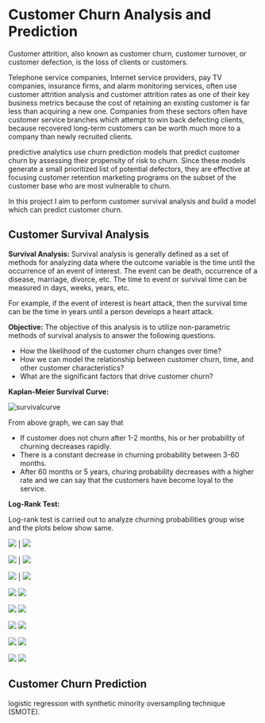 # Customer Churn Analysis and Prediction

Customer attrition, also known as customer churn, customer turnover, or customer defection, is the loss of clients or customers.

Telephone service companies, Internet service providers, pay TV companies, insurance firms, and alarm monitoring services, often use customer attrition analysis and customer attrition rates as one of their key business metrics because the cost of retaining an existing customer is far less than acquiring a new one. Companies from these sectors often have customer service branches which attempt to win back defecting clients, because recovered long-term customers can be worth much more to a company than newly recruited clients.

predictive analytics use churn prediction models that predict customer churn by assessing their propensity of risk to churn. Since these models generate a small prioritized list of potential defectors, they are effective at focusing customer retention marketing programs on the subset of the customer base who are most vulnerable to churn.

In this project I aim to perform customer survival analysis and build a model which can predict customer churn.

## Customer Survival Analysis

**Survival Analysis:** 
Survival analysis is generally defined as a set of methods for analyzing data where the outcome variable is the time until the occurrence of an event of interest. The event can be death, occurrence of a disease, marriage, divorce, etc. The time to event or survival time can be measured in days, weeks, years, etc.

For example, if the event of interest is heart attack, then the survival time can be the time in years until a person develops a heart attack.

**Objective:**
The objective of this analysis is to utilize non-parametric methods of survival analysis to answer the following questions.
- How the likelihood of the customer churn changes over time?
- How we can model the relationship between customer churn, time, and other customer characteristics?
- What are the significant factors that drive customer churn?

**Kaplan-Meier Survival Curve:**

![survivalcurve](https://github.com/archd3sai/Customer-Churn-Analysis-and-Prediction/blob/master/Images/SurvivalCurve.png)

From above graph, we can say that
- If customer does not churn after 1-2 months, his or her probability of churning decreases rapidly.
- There is a constant decrease in churning probability between 3-60 months.
- After 60 months or 5 years, churing probability decreases with a higher rate and we can say that the customers have become loyal to the service.

**Log-Rank Test:** 

Log-rank test is carried out to analyze churning probabilities group wise and the plots below show same.

![](https://github.com/archd3sai/Customer-Churn-Analysis-and-Prediction/blob/master/Images/gender.png) | ![](https://github.com/archd3sai/Customer-Churn-Analysis-and-Prediction/blob/master/Images/Senior%20Citizen.png)

![](https://github.com/archd3sai/Customer-Churn-Analysis-and-Prediction/blob/master/Images/partner.png) | ![](https://github.com/archd3sai/Customer-Churn-Analysis-and-Prediction/blob/master/Images/dependents.png)

![](https://github.com/archd3sai/Customer-Churn-Analysis-and-Prediction/blob/master/Images/phoneservice.png) | ![](https://github.com/archd3sai/Customer-Churn-Analysis-and-Prediction/blob/master/Images/MultipleLines.png)

![](https://github.com/archd3sai/Customer-Churn-Analysis-and-Prediction/blob/master/Images/InternetService.png) ![](https://github.com/archd3sai/Customer-Churn-Analysis-and-Prediction/blob/master/Images/OnlineSecurity.png)

![](https://github.com/archd3sai/Customer-Churn-Analysis-and-Prediction/blob/master/Images/OnlineBackup.png) ![](https://github.com/archd3sai/Customer-Churn-Analysis-and-Prediction/blob/master/Images/DeviceProtection.png)

![](https://github.com/archd3sai/Customer-Churn-Analysis-and-Prediction/blob/master/Images/TechSupport.png) ![](https://github.com/archd3sai/Customer-Churn-Analysis-and-Prediction/blob/master/Images/StreamingTv.png)

![](https://github.com/archd3sai/Customer-Churn-Analysis-and-Prediction/blob/master/Images/Contract.png) ![](https://github.com/archd3sai/Customer-Churn-Analysis-and-Prediction/blob/master/Images/StreamingMovies.png)

![](https://github.com/archd3sai/Customer-Churn-Analysis-and-Prediction/blob/master/Images/paymentmethod.png) ![](https://github.com/archd3sai/Customer-Churn-Analysis-and-Prediction/blob/master/Images/PaperlessBilling.png)






## Customer Churn Prediction
logistic regression with synthetic minority oversampling technique (SMOTE). 
